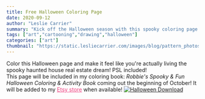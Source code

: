```yaml
---
title: Free Halloween Coloring Page
date: 2020-09-12
author: "Leslie Carrier"
summary: "Kick off the Halloween season with this spooky coloring page!"
tags: ["art","cartooning","drawing","halloween"] 
categories: ["art"]
thumbnail: "https://static.lesliecarrier.com/images/blog/pattern_photoshop/SpookyBlogBanner.jpg"
---
```


Color this Halloween page and make it feel like you're actually living the spooky haunted house real estate dream! PSL included!
<br />
This page will be included in my coloring book: <em>Robbie's Spooky & Fun Halloween Coloring & Activity Book</em> coming out the beginning of October! It will be added to my <a href="https://www.etsy.com/shop/lesliecarrierart" target="_blank" style="color:#ee4280;">Etsy store</a> when available!
<a href="https://static.lesliecarrier.com/images/blog/halloween_download/HalloweenColoring.pdf" target="_blank"><img src="https://static.lesliecarrier.com/images/blog/halloween_download/HalloweenColoring_thumb" class="img-responsive img-centered" alt="Halloween Download"></a>
<br>

